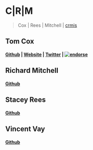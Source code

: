 # C|R|M

> Cox | Rees | Mitchell | [crmis](https://crm-is.herokuapp.com)

## Tom Cox
#### [Github](https://github.com/Koxzi95) | [Website](http://koxzi.me) | [Twitter](https://twitter.com/Koxzi95) | [![endorse](https://api.coderwall.com/koxzi95/endorsecount.png)](https://coderwall.com/koxzi95)

## Richard Mitchell
#### [Github](https://github.com/mr-mitch)

## Stacey Rees
#### [Github](https://github.com/staceysmells)

## Vincent Vay
#### [Github](https://github.com/VincentVay)
